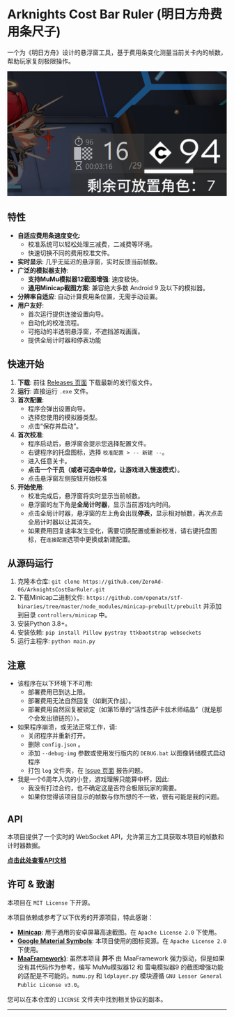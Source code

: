 # Arknights Cost Bar Ruler (明日方舟费用条尺子)

一个为《明日方舟》设计的悬浮窗工具，基于费用条变化测量当前关卡内的帧数，帮助玩家复刻极限操作。

![悬浮窗截图](readme/img.png)

## 特性

- **自适应费用条速度变化**:
  - 校准系统可以轻松处理三减费，二减费等环境。
  - 快速切换不同的费用校准文件。
- **实时显示**: 几乎无延迟的悬浮窗，实时反馈当前帧数。
- **广泛的模拟器支持**:
  - **支持MuMu模拟器12截图增强**: 速度极快。
  - **通用Minicap截图方案**: 兼容绝大多数 Android 9 及以下的模拟器。
- **分辨率自适应**: 自动计算费用条位置，无需手动设置。
- **用户友好**:
  - 首次运行提供连接设置向导。
  - 自动化的校准流程。
  - 可拖动的半透明悬浮窗，不遮挡游戏画面。
  - 提供全局计时器和停表功能

## 快速开始

1.  **下载**: 前往 [Releases 页面](https://github.com/ZeroAd-06/ArknightsCostBarRuler/releases) 下载最新的发行版文件。
2.  **运行**: 直接运行 `.exe` 文件。
3.  **首次配置**:
    - 程序会弹出设置向导。
    - 选择您使用的模拟器类型。
    - 点击“保存并启动”。
4.  **首次校准**:
    - 程序启动后，悬浮窗会提示您选择配置文件。
    - 右键程序的托盘图标，选择 ` 校准配置 > -- 新建 -- `。
    - 进入任意关卡。
    - **点击一个干员（或者可选中单位，让游戏进入慢速模式）**。
    - 点击悬浮窗左侧按钮开始校准
5.  **开始使用**: 
    - 校准完成后，悬浮窗将实时显示当前帧数。
    - 悬浮窗的左下角是**全局计时器**，显示当前游戏内时间。
    - 点击全局计时器，悬浮窗的左上角会出现**停表**，显示相对帧数，再次点击全局计时器以让其消失。
    - 如果费用回复速率发生变化，需要切换配置或重新校准，请右键托盘图标，在`连接配置`选项中更换或新建配置。

## 从源码运行

1.  克隆本仓库: `git clone https://github.com/ZeroAd-06/ArknightsCostBarRuler.git`
2.  下载Minicap二进制文件: `https://github.com/openatx/stf-binaries/tree/master/node_modules/minicap-prebuilt/prebuilt` 并添加到目录 `controllers/minicap` 中。
3.  安装Python 3.8+。
4.  安装依赖: `pip install Pillow pystray ttkbootstrap websockets`
5.  运行主程序: `python main.py`

## 注意

*  该程序在以下环境下不可用: 
    - 部署费用已到达上限。
    - 部署费用无法自然回复（如剿灭作战）。
    - 部署费用自然回复被锁定（如第15章的“活性态萨卡兹术师结晶”（就是那个会发出锁链的））。
*  如果程序崩溃，或无法正常工作，请: 
    - 关闭程序并重新打开。
    - 删除 `config.json` 。
    - 添加 `--debug-img` 参数或使用发行版内的 `DEBUG.bat` 以图像转储模式启动程序
    - 打包 `log` 文件夹，在 [Issue 页面](https://github.com/ZeroAd-06/ArknightsCostBarRuler/issues) 报告问题。
*  我是一个6周年入坑的小登，游戏理解只能算中杯，因此: 
    - 我没有打过合约，也不确定这是否符合极限玩家的需要。
    - 如果你觉得该项目显示的帧数与你所想的不一致，很有可能是我的问题。

## API

本项目提供了一个实时的 WebSocket API，允许第三方工具获取本项目的帧数和计时器数据。

**[点击此处查看API文档](API.md)**

## 许可 & 致谢

本项目在 `MIT License` 下开源。

本项目依赖或参考了以下优秀的开源项目，特此感谢：

- **[Minicap](https://github.com/DeviceFarmer/minicap)**: 用于通用的安卓屏幕高速截图。在 `Apache License 2.0` 下使用。
- **[Google Material Symbols](https://fonts.google.com/icons)**: 本项目使用的图标资源。在 `Apache License 2.0` 下使用。
- **[MaaFramework)](https://github.com/MaaXYZ/MaaFramework)**: 虽然本项目 **并不** 由 MaaFramework 强力驱动，但是如果没有其代码作为参考，编写 MuMu模拟器12 和 雷电模拟器9 的截图增强功能的适配是不可能的。`mumu.py` 和 `ldplayer.py` 模块遵循 `GNU Lesser General Public License v3.0`。

您可以在本仓库的 `LICENSE` 文件夹中找到相关协议的副本。

---